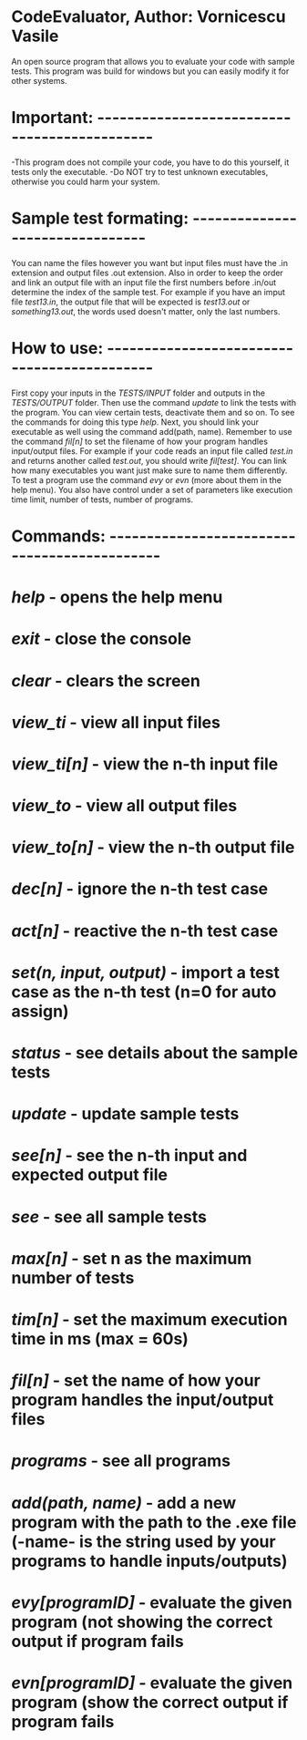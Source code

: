 # CodeEvaluator, Author: Vornicescu Vasile
An open source program that allows you to evaluate your code with sample tests.
This program was build for windows but you can easily modify it for other systems.

# Important: ---------------------------------------------
   -This program does not compile your code, you have to do this yourself, it tests only the executable. 
   -Do NOT try to test unknown executables, otherwise you could harm your system.
   
# Sample test formating: --------------------------------
   You can name the files however you want but input files must have the .in extension and output files .out extension. Also in order to keep the order and link an output file with an input file the first numbers before .in/out determine the index of the sample test. For example if you have an imput file *test13.in*, the output file that will be expected is *test13.out* or *something13.out*, the words used doesn't matter, only the last numbers.
 
# How to use: --------------------------------------------
   First copy your inputs in the *TESTS/INPUT* folder and outputs in the *TESTS/OUTPUT* folder. Then use the command *update* to link the tests with the program. You can view certain tests, deactivate them and so on. To see the commands for doing this type *help*. Next, you should link your executable as well using the command 
add(path, name). Remember to use the command *fil[n]* to set the filename of how your program handles input/output files. For example if your code reads an input file called *test.in* and returns another called *test.out*, you should write *fil[test]*. You can link how many executables you want just make sure to name them differently. To test a program use the command *evy* or *evn* (more about them in the help menu). You also have control under a set of parameters like execution time limit, number of tests, number of programs.

# Commands: ---------------------------------------------
   #   *help*                      - opens the help menu
   #   *exit*                      - close the console
   #   *clear*                     - clears the screen
   #   *view_ti*                   - view all input files
   #   *view_ti[n]*                - view the n-th input file
   #   *view_to*                   - view all output files
   #   *view_to[n]*                - view the n-th output file
   #   *dec[n]*                    - ignore the n-th test case
   #   *act[n]*                    - reactive the n-th test case
   #   *set(n, input, output)*     - import a test case as the n-th test (n=0 for auto assign)
   #   *status*                    - see details about the sample tests
   #   *update*                    - update sample tests
   #   *see[n]*                    - see the n-th input and expected output file
   #   *see*                       - see all sample tests
   #   *max[n]*                    - set n as the maximum number of tests
   #   *tim[n]*                    - set the maximum execution time in ms (max = 60s)
   #   *fil[n]*                    - set the name of how your program handles the input/output files
   #   *programs*                  - see all programs
   #   *add(path, name)*           - add a new program with the path to the .exe file (-name- is the string used by your programs to handle inputs/outputs)
   #   *evy[programID]*            - evaluate the given program (not showing the correct output if program fails
   #   *evn[programID]*            - evaluate the given program (show the correct output if program fails
   
 
